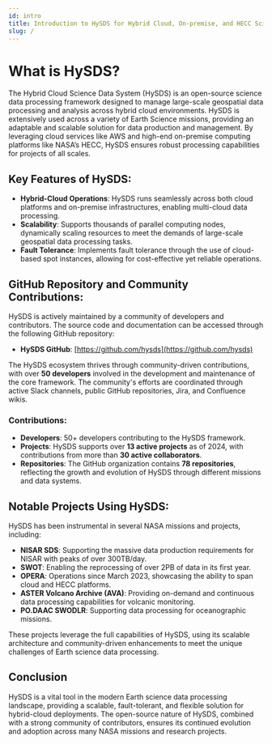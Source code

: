 ```yaml
---
id: intro
title: Introduction to HySDS for Hybrid Cloud, On-premise, and HECC Science Data Processing
slug: /
---
```


# What is HySDS?

The Hybrid Cloud Science Data System (HySDS) is an open-source science data processing framework designed to manage large-scale geospatial data processing and analysis across hybrid cloud environments. HySDS is extensively used across a variety of Earth Science missions, providing an adaptable and scalable solution for data production and management. By leveraging cloud services like AWS and high-end on-premise computing platforms like NASA’s HECC, HySDS ensures robust processing capabilities for projects of all scales.

## Key Features of HySDS:
- **Hybrid-Cloud Operations**: HySDS runs seamlessly across both cloud platforms and on-premise infrastructures, enabling multi-cloud data processing.
- **Scalability**: Supports thousands of parallel computing nodes, dynamically scaling resources to meet the demands of large-scale geospatial data processing tasks.
- **Fault Tolerance**: Implements fault tolerance through the use of cloud-based spot instances, allowing for cost-effective yet reliable operations.

## GitHub Repository and Community Contributions:
HySDS is actively maintained by a community of developers and contributors. The source code and documentation can be accessed through the following GitHub repository:

- **HySDS GitHub**: [https://github.com/hysds](https://github.com/hysds)

The HySDS ecosystem thrives through community-driven contributions, with over **50 developers** involved in the development and maintenance of the core framework. The community's efforts are coordinated through active Slack channels, public GitHub repositories, Jira, and Confluence wikis.

### Contributions:
- **Developers**: 50+ developers contributing to the HySDS framework.
- **Projects**: HySDS supports over **13 active projects** as of 2024, with contributions from more than **30 active collaborators**.
- **Repositories**: The GitHub organization contains **78 repositories**, reflecting the growth and evolution of HySDS through different missions and data systems.

## Notable Projects Using HySDS:
HySDS has been instrumental in several NASA missions and projects, including:
- **NISAR SDS**: Supporting the massive data production requirements for NISAR with peaks of over 300TB/day.
- **SWOT**: Enabling the reprocessing of over 2PB of data in its first year.
- **OPERA**: Operations since March 2023, showcasing the ability to span cloud and HECC platforms.
- **ASTER Volcano Archive (AVA)**: Providing on-demand and continuous data processing capabilities for volcanic monitoring.
- **PO.DAAC SWODLR**: Supporting data processing for oceanographic missions.

These projects leverage the full capabilities of HySDS, using its scalable architecture and community-driven enhancements to meet the unique challenges of Earth science data processing.

## Conclusion
HySDS is a vital tool in the modern Earth science data processing landscape, providing a scalable, fault-tolerant, and flexible solution for hybrid-cloud deployments. The open-source nature of HySDS, combined with a strong community of contributors, ensures its continued evolution and adoption across many NASA missions and research projects.
